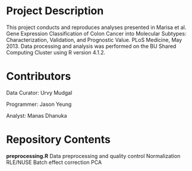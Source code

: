 # Project Description

This project conducts and reproduces analyses presented in Marisa et al. Gene Expression
Classification of Colon Cancer into Molecular Subtypes: Characterization, Validation, and Prognostic
Value. PLoS Medicine, May 2013. Data processing and analysis was performed on the BU Shared Computing Cluster 
using R version 4.1.2.

# Contributors

Data Curator: Urvy Mudgal

Programmer: Jason Yeung

Analyst: Manas Dhanuka

# Repository Contents

**preprocessing.R**
Data preprocessing and quality control
Normalization
RLE/NUSE
Batch effect correction
PCA

